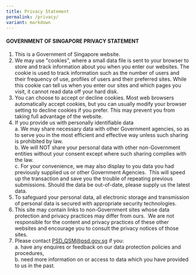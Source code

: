 ```yaml
---
title: Privacy Statement
permalink: /privacy/
variant: markdown
---
```

#### GOVERNMENT OF SINGAPORE PRIVACY STATEMENT

1. This is a Government of Singapore website.
2. We may use "cookies", where a small data file is sent to your browser to store and track information about you when you enter our websites. The cookie is used to track information such as the number of users and their frequency of use, profiles of users and their preferred sites. While this cookie can tell us when you enter our sites and which pages you visit, it cannot read data off your hard disk.&nbsp;
3. You can choose to accept or decline cookies. Most web browsers automatically accept cookies, but you can usually modify your browser setting to decline cookies if you prefer. This may prevent you from taking full advantage of the website. &nbsp;
4. If you provide us with personally identifiable data <br> a. We may share necessary data with other Government agencies, so as to serve you in the most efficient and effective way unless such sharing is prohibited by law.
<br>b.  We will NOT share your personal data with other non-Government entities without your consent except where such sharing complies with the law.
<br>c. For your convenience, we may also display to you data you had previously supplied us or other Government Agencies. &nbsp;This will speed up the transaction and save you the trouble of repeating previous submissions. Should the data be out-of-date, please supply us the latest data. &nbsp;
5. To safeguard your personal data, all electronic storage and transmission of personal data is secured with appropriate security technologies.
6. This site may contain links to non-Government sites whose data protection and privacy practices may differ from ours. &nbsp;We are not responsible for the content and privacy practices of these other websites and encourage you to consult the privacy notices of those sites.&nbsp;
7. Please contact&nbsp;[PSD_QSM@psd.gov.sg](mailto:PSD_QSM@psd.gov.sg)&nbsp;if you:<br>
a. have any enquires or feedback on our data protection policies and procedures,<br>
b. need more information on or access to data which you have provided to us in the past.